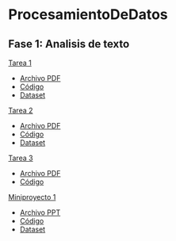 # ProcesamientoDeDatos
## Fase 1: Analisis de texto
[Tarea 1]()
  - [Archivo PDF](https://github.com/vickyrmz24/ProcesamientoDeDatos/blob/main/Procesamiento_de_datos___Tarea_1.pdf)
  - [Código](https://github.com/vickyrmz24/ProcesamientoDeDatos/blob/main/Tarea1.ipynb)
  - [Dataset](https://github.com/vickyrmz24/ProcesamientoDeDatos/blob/main/dataset.csv)
 
[Tarea 2]()
  - [Archivo PDF](https://github.com/vickyrmz24/ProcesamientoDeDatos/blob/main/Procesamiento_de_datos___Tarea_2.pdf)
  - [Código](https://github.com/vickyrmz24/ProcesamientoDeDatos/blob/main/Tarea2.ipynb)
  - [Dataset](https://github.com/vickyrmz24/ProcesamientoDeDatos/blob/main/dataset.csv)

[Tarea 3]()
  - [Archivo PDF](https://github.com/vickyrmz24/ProcesamientoDeDatos/blob/main/Procesamiento_de_datos___Tarea_3.pdf)
  - [Código](https://github.com/vickyrmz24/ProcesamientoDeDatos/blob/main/Tarea3.ipynb)

[Miniproyecto 1]()
  - [Archivo PPT](https://github.com/vickyrmz24/ProcesamientoDeDatos/blob/main/Miniproyecto1.pptx)
  - [Código](https://github.com/vickyrmz24/ProcesamientoDeDatos/blob/main/Tarea3.ipynb)
  - [Dataset](https://github.com/vickyrmz24/ProcesamientoDeDatos/blob/main/dataset.csv)
